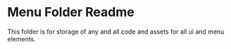 # Menu Folder Readme

This folder is for storage of any and all code and assets for all ui and menu elements.